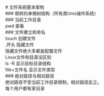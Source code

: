 <br># 文件系统基本架构
<br>### 倒转的单根树结构（所有类Unix操作系统）
<br>### 当前工作目录
<br>pwd 查看
<br>### 文件建立和命名
<br>touch 创建文件
<br>.开头 隐藏文件
<br>隐藏文件绝大多都是配置文件
<br>Linux文件和目录没区别
<br>ls -R 显示目标目录结构
<br>file+文件名 显示文件类型
<br>### 绝对路径与相对路径
<br>绝对路径不受当前工作目录限制，相对路径反之。
<br>每个用户都有家目录
